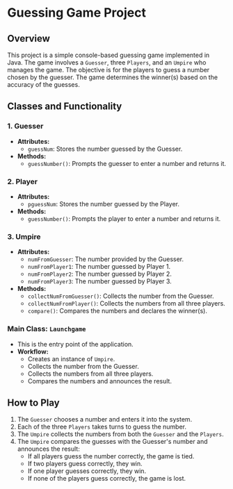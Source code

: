 # Guessing Game Project

## Overview

This project is a simple console-based guessing game implemented in Java. The game involves a `Guesser`, three `Players`, and an `Umpire` who manages the game. The objective is for the players to guess a number chosen by the guesser. The game determines the winner(s) based on the accuracy of the guesses.

## Classes and Functionality

### 1. Guesser
- **Attributes:**
  - `guessNum`: Stores the number guessed by the Guesser.
- **Methods:**
  - `guessNumber()`: Prompts the guesser to enter a number and returns it.

### 2. Player
- **Attributes:**
  - `pguessNum`: Stores the number guessed by the Player.
- **Methods:**
  - `guessNumber()`: Prompts the player to enter a number and returns it.

### 3. Umpire
- **Attributes:**
  - `numFromGuesser`: The number provided by the Guesser.
  - `numFromPlayer1`: The number guessed by Player 1.
  - `numFromPlayer2`: The number guessed by Player 2.
  - `numFromPlayer3`: The number guessed by Player 3.
- **Methods:**
  - `collectNumFromGuesser()`: Collects the number from the Guesser.
  - `collectNumFromPlayer()`: Collects the numbers from all three players.
  - `compare()`: Compares the numbers and declares the winner(s).

### Main Class: `Launchgame`
- This is the entry point of the application.
- **Workflow:**
  - Creates an instance of `Umpire`.
  - Collects the number from the Guesser.
  - Collects the numbers from all three players.
  - Compares the numbers and announces the result.

## How to Play

1. The `Guesser` chooses a number and enters it into the system.
2. Each of the three `Players` takes turns to guess the number.
3. The `Umpire` collects the numbers from both the `Guesser` and the `Players`.
4. The `Umpire` compares the guesses with the Guesser's number and announces the result:
   - If all players guess the number correctly, the game is tied.
   - If two players guess correctly, they win.
   - If one player guesses correctly, they win.
   - If none of the players guess correctly, the game is lost.


